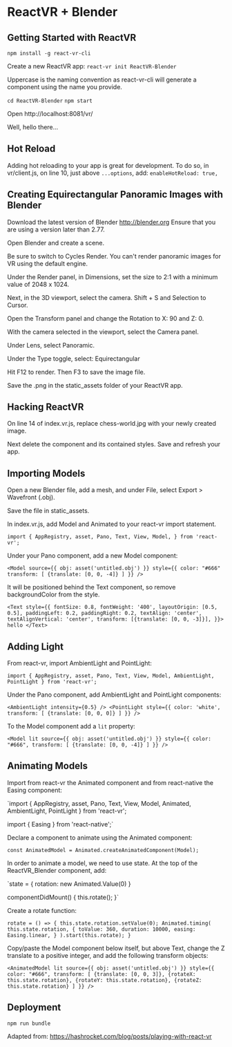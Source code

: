 # ReactVR + Blender

## Getting Started with ReactVR

`npm install -g react-vr-cli`

Create a new ReactVR app:
`react-vr init ReactVR-Blender`

Uppercase is the naming convention as react-vr-cli will generate a component using the name you provide.

`cd ReactVR-Blender`
`npm start`

Open http://localhost:8081/vr/

Well, hello there...

## Hot Reload

Adding hot reloading to your app is great for development. To do so, in vr/client.js, on line 10, just above `...options`, add:
`enableHotReload: true,`

## Creating Equirectangular Panoramic Images with Blender

Download the latest version of Blender http://blender.org Ensure that you are using a version later than 2.77.

Open Blender and create a scene.

Be sure to switch to Cycles Render. You can't render panoramic images for VR using the default engine.

Under the Render panel, in Dimensions, set the size to 2:1 with a minimum value of 2048 x 1024.

Next, in the 3D viewport, select the camera. Shift + S and Selection to Cursor.

Open the Transform panel and change the Rotation to X: 90 and Z: 0.

With the camera selected in the viewport, select the Camera panel.

Under Lens, select Panoramic.

Under the Type toggle, select: Equirectangular

Hit F12 to render. Then F3 to save the image file.

Save the .png in the static_assets folder of your ReactVR app.

## Hacking ReactVR

On line 14 of index.vr.js, replace chess-world.jpg with your newly created image.

Next delete the <Text> component and its contained styles. Save and refresh your app.

## Importing Models

Open a new Blender file, add a mesh, and under File, select Export > Wavefront (.obj).

Save the file in static_assets.

In index.vr.js, add Model and Animated to your react-vr import statement.

`import {
  AppRegistry,
  asset,
  Pano,
  Text,
  View,
  Model,
} from 'react-vr';`

Under your Pano component, add a new Model component:

`<Model
  source={{
    obj: asset('untitled.obj')
  }}
  style={{
    color: "#666"
    transform: [
      {translate: [0, 0, -4]}
    ]
  }}
/>
`

It will be positioned behind the Text component, so remove backgroundColor from the style.

`<Text
  style={{
    fontSize: 0.8,
    fontWeight: '400',
    layoutOrigin: [0.5, 0.5],
    paddingLeft: 0.2,
    paddingRight: 0.2,
    textAlign: 'center',
    textAlignVertical: 'center',
    transform: [{translate: [0, 0, -3]}],
  }}>
  hello
</Text>`

## Adding Light

From react-vr, import AmbientLight and PointLight:

`import {
  AppRegistry,
  asset,
  Pano,
  Text,
  View,
  Model,
  AmbientLight,
  PointLight
} from 'react-vr';`

Under the Pano component, add AmbientLight and PointLight components:

`<AmbientLight intensity={0.5} />
<PointLight
  style={{
    color: 'white',
    transform: [
      {translate: [0, 0, 0]}
    ]
  }}
/>`

To the Model component add a `lit` property:

`<Model
  lit
  source={{
    obj: asset('untitled.obj')
  }}
  style={{
    color: "#666",
    transform: [
      {translate: [0, 0, -4]}
    ]
  }}
/>`

## Animating Models

Import from react-vr the Animated component and from react-native the Easing component:

`import {
  AppRegistry,
  asset,
  Pano,
  Text,
  View,
  Model,
  Animated,
  AmbientLight,
  PointLight
} from 'react-vr';

import {
  Easing
} from 'react-native';`

Declare a component to animate using the Animated component:

`const AnimatedModel = Animated.createAnimatedComponent(Model);
`

In order to animate a model, we need to use state. At the top of the ReactVR_Blender component, add:

`state = {
  rotation: new Animated.Value(0)
}

componentDidMount() {
  this.rotate();
}`

Create a rotate function:

`rotate = () => {
  this.state.rotation.setValue(0);
  Animated.timing(
    this.state.rotation,
    {
      toValue: 360,
      duration: 10000,
      easing: Easing.linear,
    }
  ).start(this.rotate);
}`

Copy/paste the Model component below itself, but above Text, change the Z translate to a positive integer, and add the following transform objects:

`<AnimatedModel
  lit
  source={{
    obj: asset('untitled.obj')
  }}
  style={{
    color: "#666",
    transform: [
      {translate: [0, 0, 3]},
      {rotateX: this.state.rotation},
      {rotateY: this.state.rotation},
      {rotateZ: this.state.rotation}
    ]
  }}
/>`

## Deployment


`npm run bundle`
















Adapted from: https://hashrocket.com/blog/posts/playing-with-react-vr
